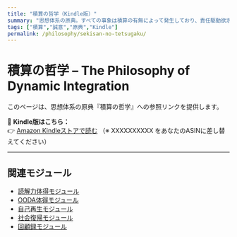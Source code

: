 ```yaml
---
title: "積算の哲学（Kindle版）"
summary: "思想体系の原典。すべての事象は積算の有無によって発生しており、責任駆動欲求を定義した作品。"
tags: ["積算","誠意","原典","Kindle"]
permalink: /philosophy/sekisan-no-tetsugaku/
---
```


# 積算の哲学 – The Philosophy of Dynamic Integration

このページは、思想体系の原典『積算の哲学』への参照リンクを提供します。

📘 **Kindle版はこちら：**  
👉 [Amazon Kindleストアで読む](https://www.amazon.co.jp/dp/B0FV1T8QCG)
（※ XXXXXXXXXX をあなたのASINに差し替えてください）

---

## 関連モジュール
- [読解力体得モジュール](/modules/reading/)
- [OODA体得モジュール](/modules/ooda/)
- [自己再生モジュール](/modules/regeneration/)
- [社会復帰モジュール](/modules/society/)
- [回顧録モジュール](/modules/memoir/)
